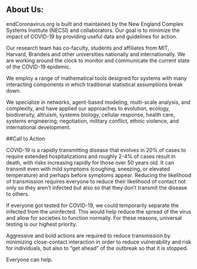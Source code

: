 ## About Us:

endCoronavirus.org is built and maintained by the New England Complex Systems Institute (NECSI) and collaborators.  Our goal is to minimize the impact of COVID-19 by providing useful data and guidelines for action.

Our research team has co-faculty, students and affiliates from MIT, Harvard, Brandeis and other universities nationally and internationally. We are working around the clock to monitor and communicate the current state of the COVID-19 epidemic.

We employ a range of mathematical tools designed for systems with many interacting components in which traditional statistical assumptions break down.

We specialize in networks, agent-based modeling, multi-scale analysis, and complexity, and have applied our approaches to evolution, ecology, biodiversity, altruism, systems biology, cellular response, health care, systems engineering, negotiation, military conflict, ethnic violence, and international development.

##Call to Action

COVID-19 is a rapidly transmitting disease that evolves in 20% of cases to require extended hospitalizations and roughly 2-4% of cases result in death, with risks increasing rapidly for those over 50 years old. It can transmit even with mild symptoms (coughing, sneezing, or elevated temperature) and perhaps before symptoms appear. Reducing the likelihood of transmission requires everyone to reduce their likelihood of contact not only so they aren’t infected but also so that they don’t transmit the disease to others.

If everyone got tested for COVID-19, we could temporarily separate the infected from the uninfected. This would help reduce the spread of the virus and allow for societies to function normally. For these reasons, universal testing is our highest priority.

Aggressive and bold actions are required to reduce transmission by minimizing close-contact interaction in order to reduce vulnerability and risk for individuals, but also to “get ahead” of the outbreak so that it is stopped.

Everyone can help.

